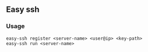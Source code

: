 ## Easy ssh

### Usage

```
easy-ssh register <server-name> <user@ip> <key-path>
easy-ssh run <server-name>
```